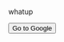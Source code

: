 
whatup
<form action="https://youtube.com">
    <input type="submit" value="Go to Google" />
</form>
